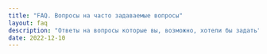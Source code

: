 ```yaml
---
title: "FAQ. Вопросы на часто задаваемые вопросы"
layout: faq
description: "Ответы на вопросы которые вы, возможно, хотели бы задать"
date: 2022-12-10
---
```

